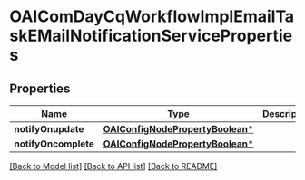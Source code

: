 # OAIComDayCqWorkflowImplEmailTaskEMailNotificationServiceProperties

## Properties
Name | Type | Description | Notes
------------ | ------------- | ------------- | -------------
**notifyOnupdate** | [**OAIConfigNodePropertyBoolean***](OAIConfigNodePropertyBoolean.md) |  | [optional] 
**notifyOncomplete** | [**OAIConfigNodePropertyBoolean***](OAIConfigNodePropertyBoolean.md) |  | [optional] 

[[Back to Model list]](../README.md#documentation-for-models) [[Back to API list]](../README.md#documentation-for-api-endpoints) [[Back to README]](../README.md)


